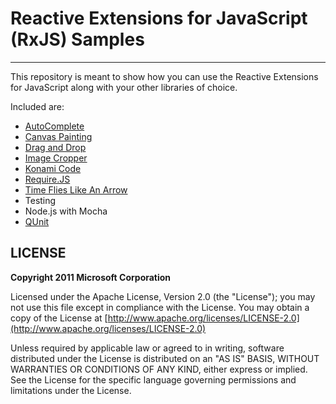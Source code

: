 # Reactive Extensions for JavaScript (RxJS) Samples #

----------
This repository is meant to show how you can use the Reactive Extensions for JavaScript along with your other libraries of choice.

Included are:

- [AutoComplete](http://reactive-extensions.github.com/RxJS-Examples/autocomplete/autocomplete.html)
- [Canvas Painting](http://reactive-extensions.github.com/RxJS-Examples/canvaspaint/canvaspaint.html)
- [Drag and Drop](http://reactive-extensions.github.com/RxJS-Examples/dragndrop/dragndrop.html)
- [Image Cropper](http://reactive-extensions.github.com/RxJS-Examples/crop/crop.html)
- [Konami Code](http://reactive-extensions.github.com/RxJS-Examples/canvaspaint/canvaspaint.html)
- [Require.JS](http://reactive-extensions.github.com/RxJS-Examples/requirejs/require-example.html)
- [Time Flies Like An Arrow](http://reactive-extensions.github.com/RxJS-Examples/timeflies/timeflies.html)
- Testing
 - Node.js with Mocha
 - [QUnit](http://reactive-extensions.github.com/RxJS-Examples/testing/qunit/tests.html)


## LICENSE ##
**Copyright 2011 Microsoft Corporation**

Licensed under the Apache License, Version 2.0 (the "License"); you may not use this file except in compliance with the License. You may obtain a copy of the License at [http://www.apache.org/licenses/LICENSE-2.0](http://www.apache.org/licenses/LICENSE-2.0)

Unless required by applicable law or agreed to in writing, software distributed under the License is distributed on an "AS IS" BASIS, WITHOUT WARRANTIES OR CONDITIONS OF ANY KIND, either express or implied. See the License for the specific language governing permissions and limitations under the License.